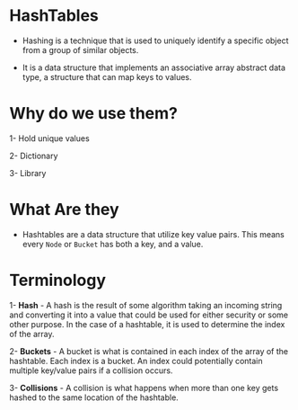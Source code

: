 # HashTables 

- Hashing is a technique that is used to uniquely identify a specific object from a group of similar objects.

- It is a data structure that implements an associative array abstract data type, a structure that can map keys to values.


# Why do we use them?

  1- Hold unique values
  
  2- Dictionary
  
  3- Library


# What Are they

- Hashtables are a data structure that utilize key value pairs. This means every `Node` or `Bucket` has both a key, and a value.


# Terminology

  1- **Hash** - A hash is the result of some algorithm taking an incoming string and converting it into a value that could be used for either security or some other purpose. In the case of a hashtable, it is used to determine the index of the array.
  
  2- **Buckets** - A bucket is what is contained in each index of the array of the hashtable. Each index is a bucket. An index could potentially contain multiple key/value pairs if a collision occurs.
  
  3- **Collisions** - A collision is what happens when more than one key gets hashed to the same location of the hashtable.

